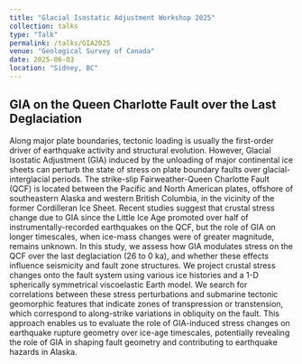 ```yaml
---
title: "Glacial Isostatic Adjustment Workshop 2025"
collection: talks
type: "Talk"
permalink: /talks/GIA2025
venue: "Geological Survey of Canada"
date: 2025-06-03
location: "Sidney, BC"
---
```

## GIA on the Queen Charlotte Fault over the Last Deglaciation
Along major plate boundaries, tectonic loading is usually the first-order driver of earthquake activity and structural evolution. However, Glacial Isostatic Adjustment (GIA) induced by the unloading of major continental ice sheets can perturb the state of stress on plate boundary faults over glacial-interglacial periods. The strike-slip Fairweather-Queen Charlotte Fault (QCF) is located between the Pacific and North American plates, offshore of southeastern Alaska and western British Columbia, in the vicinity of the former Cordilleran Ice Sheet. Recent studies suggest that crustal stress change due to GIA since the Little Ice Age promoted over half of instrumentally-recorded earthquakes on the QCF, but the role of GIA on longer timescales, when ice-mass changes were of greater magnitude, remains unknown. In this study, we assess how GIA modulates stress on the QCF over the last deglaciation (26 to 0 ka), and whether these effects influence seismicity and fault zone structures. We project crustal stress changes onto the fault system using various ice histories and a 1-D spherically symmetrical viscoelastic Earth model. We search for correlations between these stress perturbations and submarine tectonic geomorphic features that indicate zones of transpression or transtension, which correspond to along-strike variations in obliquity on the fault. This approach enables us to evaluate the role of GIA-induced stress changes on earthquake rupture geometry over ice-age timescales, potentially revealing the role of  GIA in shaping fault geometry and contributing to earthquake hazards in Alaska.
